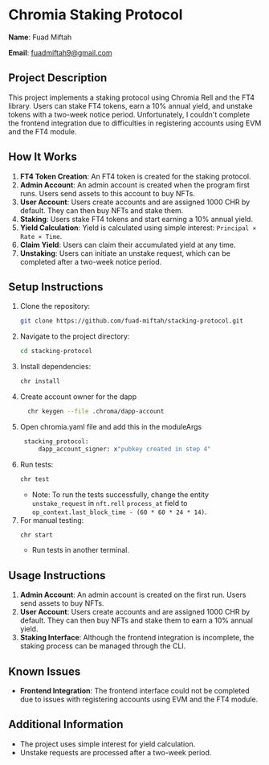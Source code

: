 # Chromia Staking Protocol

**Name**: Fuad Miftah

**Email**: fuadmiftah9@gmail.com

## Project Description
This project implements a staking protocol using Chromia Rell and the FT4 library. Users can stake FT4 tokens, earn a 10% annual yield, and unstake tokens with a two-week notice period. Unfortunately, I couldn't complete the frontend integration due to difficulties in registering accounts using EVM and the FT4 module.

## How It Works
1. **FT4 Token Creation**: An FT4 token is created for the staking protocol.
2. **Admin Account**: An admin account is created when the program first runs. Users send assets to this account to buy NFTs.
3. **User Account**: Users create accounts and are assigned 1000 CHR by default. They can then buy NFTs and stake them.
4. **Staking**: Users stake FT4 tokens and start earning a 10% annual yield.
5. **Yield Calculation**: Yield is calculated using simple interest: `Principal × Rate × Time`.
6. **Claim Yield**: Users can claim their accumulated yield at any time.
7. **Unstaking**: Users can initiate an unstake request, which can be completed after a two-week notice period.

## Setup Instructions
1. Clone the repository:
    ```sh
    git clone https://github.com/fuad-miftah/stacking-protocol.git
    ```
2. Navigate to the project directory:
    ```sh
    cd stacking-protocol
    ```
3. Install dependencies:
    ```sh
    chr install
    ```
4. Create account owner for the dapp
   ```sh
     chr keygen --file .chroma/dapp-account
   ```
5. Open chromia.yaml file and add this in the moduleArgs
   ```sh
    stacking_protocol:
        dapp_account_signer: x"pubkey created in step 4"
   ```
7. Run tests:
    ```sh
    chr test
    ```
    - Note: To run the tests successfully, change the entity `unstake_request` in `nft.rell` `process_at` field to `op_context.last_block_time - (60 * 60 * 24 * 14)`.
8. For manual testing:
    ```sh
    chr start
    ```
    - Run tests in another terminal.

## Usage Instructions
1. **Admin Account**: An admin account is created on the first run. Users send assets to buy NFTs.
2. **User Account**: Users create accounts and are assigned 1000 CHR by default. They can then buy NFTs and stake them to earn a 10% annual yield.
3. **Staking Interface**: Although the frontend integration is incomplete, the staking process can be managed through the CLI.

## Known Issues
- **Frontend Integration**: The frontend interface could not be completed due to issues with registering accounts using EVM and the FT4 module.

## Additional Information
- The project uses simple interest for yield calculation.
- Unstake requests are processed after a two-week period.

